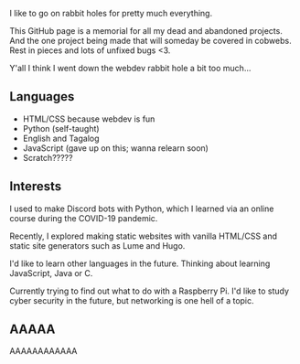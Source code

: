 I like to go on rabbit holes for pretty much everything. 

This GitHub page is a memorial for all my dead and abandoned projects. And the one project being made that will someday be covered in cobwebs. Rest in pieces and lots of unfixed bugs <3.

Y'all I think I went down the webdev rabbit hole a bit too much...

## Languages

- HTML/CSS because webdev is fun
- Python (self-taught)
- English and Tagalog
- JavaScript (gave up on this; wanna relearn soon)
- Scratch?????

## Interests

I used to make Discord bots with Python, which I learned via an online course during the COVID-19 pandemic.

Recently, I explored making static websites with vanilla HTML/CSS and static site generators such as Lume and Hugo.

I'd like to learn other languages in the future. Thinking about learning JavaScript, Java or C.

Currently trying to find out what to do with a Raspberry Pi. I'd like to study cyber security in the future, but networking is one hell of a topic.

## AAAAA

AAAAAAAAAAAA
